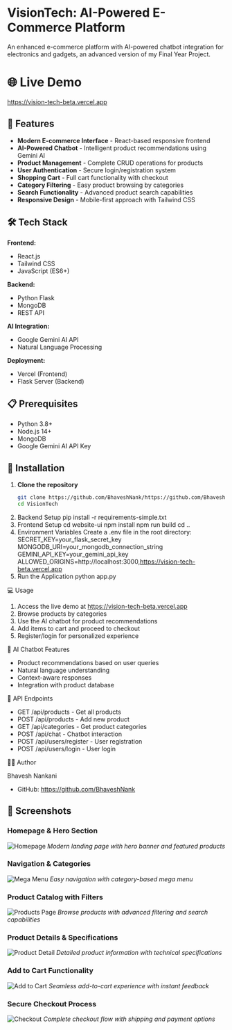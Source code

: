   # VisionTech: AI-Powered E-Commerce Platform

  An enhanced e-commerce platform with AI-powered chatbot integration for
  electronics and gadgets, an advanced version of my Final Year
  Project.

  # 🌐 Live Demo
  
https://vision-tech-beta.vercel.app


  ## 🚀 Features

  - **Modern E-commerce Interface** - React-based responsive frontend
  - **AI-Powered Chatbot** - Intelligent product recommendations using
  Gemini AI
  - **Product Management** - Complete CRUD operations for products
  - **User Authentication** - Secure login/registration system
  - **Shopping Cart** - Full cart functionality with checkout
  - **Category Filtering** - Easy product browsing by categories
  - **Search Functionality** - Advanced product search capabilities
  - **Responsive Design** - Mobile-first approach with Tailwind CSS

  ## 🛠️ Tech Stack

  **Frontend:**
  - React.js
  - Tailwind CSS
  - JavaScript (ES6+)

  **Backend:**
  - Python Flask
  - MongoDB
  - REST API

  **AI Integration:**
  - Google Gemini AI API
  - Natural Language Processing

  **Deployment:**
  - Vercel (Frontend)
  - Flask Server (Backend)

  ## 📋 Prerequisites

  - Python 3.8+
  - Node.js 14+
  - MongoDB
  - Google Gemini AI API Key

 ## 🚀 Installation

  1. **Clone the repository**
     ```bash
     git clone https://github.com/BhaveshNank/https://github.com/BhaveshNank/VisionTech.git
     cd VisionTech

  2. Backend Setup
  pip install -r requirements-simple.txt
  3. Frontend Setup
  cd website-ui
  npm install
  npm run build
  cd ..
  4. Environment Variables
  Create a .env file in the root directory:
  SECRET_KEY=your_flask_secret_key
  MONGODB_URI=your_mongodb_connection_string
  GEMINI_API_KEY=your_gemini_api_key
  ALLOWED_ORIGINS=http://localhost:3000,https://vision-tech-beta.vercel.app
  5. Run the Application
  python app.py

  💻 Usage

  1. Access the live demo at https://vision-tech-beta.vercel.app
  2. Browse products by categories
  3. Use the AI chatbot for product recommendations
  4. Add items to cart and proceed to checkout
  5. Register/login for personalized experience

  🤖 AI Chatbot Features

  - Product recommendations based on user queries
  - Natural language understanding
  - Context-aware responses
  - Integration with product database

  🔧 API Endpoints

  - GET /api/products - Get all products
  - POST /api/products - Add new product
  - GET /api/categories - Get product categories
  - POST /api/chat - Chatbot interaction
  - POST /api/users/register - User registration
  - POST /api/users/login - User login

  👨‍💻 Author

  Bhavesh Nankani
  - GitHub: https://github.com/BhaveshNank

## 📸 Screenshots

### Homepage & Hero Section
  ![Homepage](screenshots/homepage.png)
  *Modern landing page with hero banner and featured products*

  ### Navigation & Categories
  ![Mega Menu](screenshots/mega-menu.png)
  *Easy navigation with category-based mega menu*

  ### Product Catalog with Filters
  ![Products Page](screenshots/products_page.png)
  *Browse products with advanced filtering and search capabilities*

  ### Product Details & Specifications
  ![Product Detail](screenshots/product-detail.png)
  *Detailed product information with technical specifications*

  ### Add to Cart Functionality
  ![Add to Cart](screenshots/add-to-cart.png)
  *Seamless add-to-cart experience with instant feedback*

  ### Secure Checkout Process
  ![Checkout](screenshots/checkout.png)
  *Complete checkout flow with shipping and payment options*
